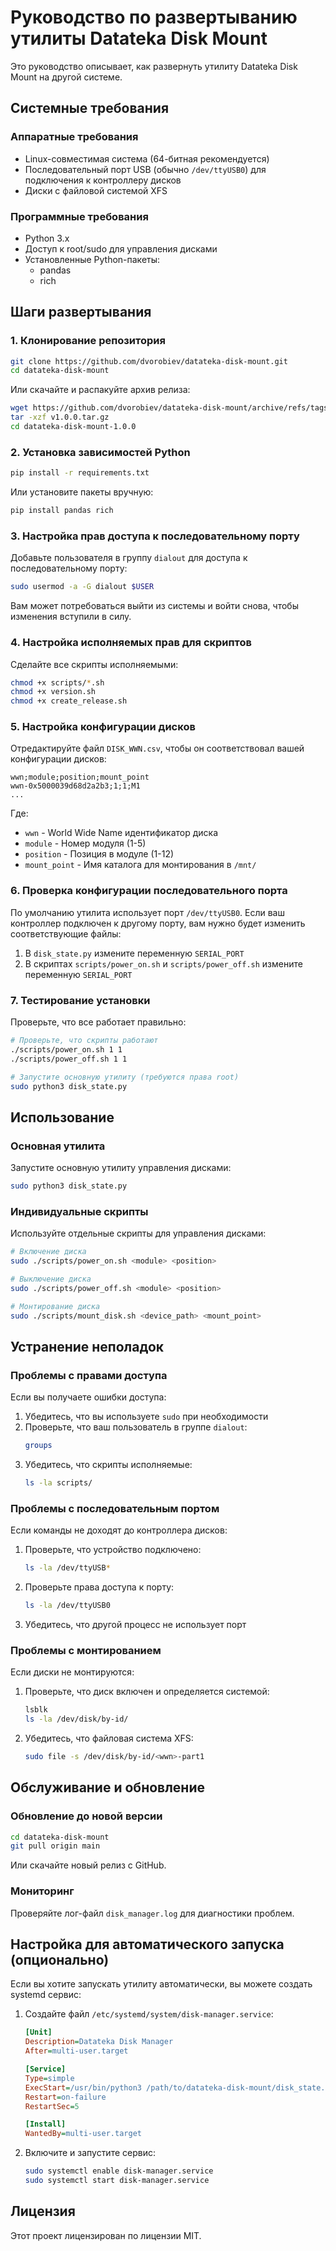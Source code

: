 # Руководство по развертыванию утилиты Datateka Disk Mount

Это руководство описывает, как развернуть утилиту Datateka Disk Mount на другой системе.

## Системные требования

### Аппаратные требования
- Linux-совместимая система (64-битная рекомендуется)
- Последовательный порт USB (обычно `/dev/ttyUSB0`) для подключения к контроллеру дисков
- Диски с файловой системой XFS

### Программные требования
- Python 3.x
- Доступ к root/sudo для управления дисками
- Установленные Python-пакеты:
  - pandas
  - rich

## Шаги развертывания

### 1. Клонирование репозитория

```bash
git clone https://github.com/dvorobiev/datateka-disk-mount.git
cd datateka-disk-mount
```

Или скачайте и распакуйте архив релиза:
```bash
wget https://github.com/dvorobiev/datateka-disk-mount/archive/refs/tags/v1.0.0.tar.gz
tar -xzf v1.0.0.tar.gz
cd datateka-disk-mount-1.0.0
```

### 2. Установка зависимостей Python

```bash
pip install -r requirements.txt
```

Или установите пакеты вручную:
```bash
pip install pandas rich
```

### 3. Настройка прав доступа к последовательному порту

Добавьте пользователя в группу `dialout` для доступа к последовательному порту:
```bash
sudo usermod -a -G dialout $USER
```

Вам может потребоваться выйти из системы и войти снова, чтобы изменения вступили в силу.

### 4. Настройка исполняемых прав для скриптов

Сделайте все скрипты исполняемыми:
```bash
chmod +x scripts/*.sh
chmod +x version.sh
chmod +x create_release.sh
```

### 5. Настройка конфигурации дисков

Отредактируйте файл `DISK_WWN.csv`, чтобы он соответствовал вашей конфигурации дисков:

```
wwn;module;position;mount_point
wwn-0x5000039d68d2a2b3;1;1;M1
...
```

Где:
- `wwn` - World Wide Name идентификатор диска
- `module` - Номер модуля (1-5)
- `position` - Позиция в модуле (1-12)
- `mount_point` - Имя каталога для монтирования в `/mnt/`

### 6. Проверка конфигурации последовательного порта

По умолчанию утилита использует порт `/dev/ttyUSB0`. Если ваш контроллер подключен к другому порту, вам нужно будет изменить соответствующие файлы:

1. В `disk_state.py` измените переменную `SERIAL_PORT`
2. В скриптах `scripts/power_on.sh` и `scripts/power_off.sh` измените переменную `SERIAL_PORT`

### 7. Тестирование установки

Проверьте, что все работает правильно:

```bash
# Проверьте, что скрипты работают
./scripts/power_on.sh 1 1
./scripts/power_off.sh 1 1

# Запустите основную утилиту (требуются права root)
sudo python3 disk_state.py
```

## Использование

### Основная утилита

Запустите основную утилиту управления дисками:
```bash
sudo python3 disk_state.py
```

### Индивидуальные скрипты

Используйте отдельные скрипты для управления дисками:
```bash
# Включение диска
sudo ./scripts/power_on.sh <module> <position>

# Выключение диска
sudo ./scripts/power_off.sh <module> <position>

# Монтирование диска
sudo ./scripts/mount_disk.sh <device_path> <mount_point>
```

## Устранение неполадок

### Проблемы с правами доступа

Если вы получаете ошибки доступа:
1. Убедитесь, что вы используете `sudo` при необходимости
2. Проверьте, что ваш пользователь в группе `dialout`:
   ```bash
   groups
   ```
3. Убедитесь, что скрипты исполняемые:
   ```bash
   ls -la scripts/
   ```

### Проблемы с последовательным портом

Если команды не доходят до контроллера дисков:
1. Проверьте, что устройство подключено:
   ```bash
   ls -la /dev/ttyUSB*
   ```
2. Проверьте права доступа к порту:
   ```bash
   ls -la /dev/ttyUSB0
   ```
3. Убедитесь, что другой процесс не использует порт

### Проблемы с монтированием

Если диски не монтируются:
1. Проверьте, что диск включен и определяется системой:
   ```bash
   lsblk
   ls -la /dev/disk/by-id/
   ```
2. Убедитесь, что файловая система XFS:
   ```bash
   sudo file -s /dev/disk/by-id/<wwn>-part1
   ```

## Обслуживание и обновление

### Обновление до новой версии

```bash
cd datateka-disk-mount
git pull origin main
```

Или скачайте новый релиз с GitHub.

### Мониторинг

Проверяйте лог-файл `disk_manager.log` для диагностики проблем.

## Настройка для автоматического запуска (опционально)

Если вы хотите запускать утилиту автоматически, вы можете создать systemd сервис:

1. Создайте файл `/etc/systemd/system/disk-manager.service`:
   ```ini
   [Unit]
   Description=Datateka Disk Manager
   After=multi-user.target

   [Service]
   Type=simple
   ExecStart=/usr/bin/python3 /path/to/datateka-disk-mount/disk_state.py
   Restart=on-failure
   RestartSec=5

   [Install]
   WantedBy=multi-user.target
   ```

2. Включите и запустите сервис:
   ```bash
   sudo systemctl enable disk-manager.service
   sudo systemctl start disk-manager.service
   ```

## Лицензия

Этот проект лицензирован по лицензии MIT.